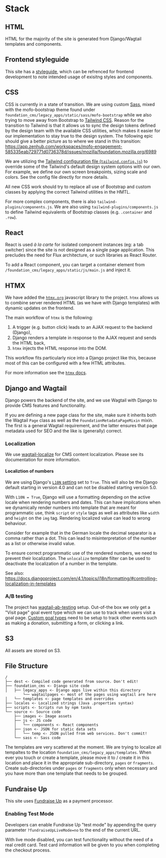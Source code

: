 # Stack

## HTML

HTML for the majority of the site is generated from Django/Wagtail templates and components.

## Frontend styleguide

This site has a [styleguide](https://foundation.mozilla.org/en/style-guide/), which can be refrenced for frontend development to note intended usage of exisitng styles and components.

## CSS

CSS is currently in a state of transition.
We are using custom [Sass](http://sass-lang.com/), mixed with the mofo-bootstrap theme found under `foundation_cms/legacy_apps/static/sass/mofo-bootstrap` while we also trying to move away from Bootstrap to [Tailwind CSS](https://tailwindcss.com/).
Reason for the transition to Tailwind is that it allows us to sync the design tokens defined by the design team with the available CSS utilities, which makes it easier for our implementation to stay true to the design system.
The following epic should give a better picture as to where we stand in this transition: https://app.zenhub.com/workspaces/mofo-engagement-585335eab729771d0736378d/issues/mozilla/foundation.mozilla.org/6989

We are utilizing the [Tailwind configuration file (`tailwind.config.js`)](https://tailwindcss.com/docs/configuration) to override some of the Tailwind's default design system options with our own.
For example, we define our own screen breakpoints, sizing scale and colors.
See the config file directly for more details.

All new CSS work should try to replace all use of Bootstrap and custom classes by applying the correct Tailwind utilities in the HMTL.

For more complex components, there is also `tailwind-plugins/components.js`.
We are also using `tailwind-plugins/components.js` to define Tailwind equivalents of Bootstrap classes (e.g. `.container` and `.row`).

## React

React is used _à la carte_ for isolated component instances (eg: a tab switcher) since the site is not designed as a single page application. This precludes the need for Flux architecture, or such libraries as React Router.

To add a React component, you can target a container element from `/foundation_cms/legacy_apps/static/js/main.js` and inject it.

## HTMX

We have added the [`htmx.org`](https://htmx.org) javascript library to the project.
`htmx` allows us to combine server rendered HTML (as we have with Django templates) with dynamic updates on the frontend.

The main workflow of `htmx` is the following:

1. A trigger (e.g. button click) leads to an AJAX request to the backend (Django),
2. Django renders a template in response to the AJAX request and sends the HTML back,
3. `htmx` injects the HTML response into the DOM.

This workflow fits particularly nice into a Django project like this, because most of this can be configured with a few HTML attributes.

For more information see the [`htmx` docs](https://htmx.org/docs/).

## Django and Wagtail

Django powers the backend of the site, and we use Wagtail with Django to provide CMS features and functionality.

If you are defining a new page class for the site, make sure it inherits both the Wagtail `Page` class as well as the `FoundationMetadataPageMixin` mixin. The first is a general Wagtail requirement, and the latter ensures that page metadata used for SEO and the like is (generally) correct.

### Localization

We use [wagtail-localize](https://wagtail-localize.org/) for CMS content localization. Please see its documentation for more information.

#### Localiztion of numbers

We are using Django's [`L10N` setting](https://docs.djangoproject.com/en/4.0/ref/settings/#use-l10n) set to `True`.
This will also be the Django default starting in version 4.0 and can not be disabled starting version 5.0.

With `L10N = True`, Django will use a formatting depending on the active locale when rendering numbers and dates.
This can have impilcations when we dynamically render numbers into template that are meant for programmatic use, think `script` or `style` tags as well as attributes like `width` and `height` on the `img` tag.
Rendering localized value can lead to wrong behaviour.

Consider for example that in the German locale the decimal separator is a comma rather than a dot.
This can lead to misinterpretation of the number as a list or otherwise invalid value.

To ensure correct programmatic use of the rendered numbers, we need to prevent their localization.
The `unlocalize` template filter can be used to deactivate the localization of a number in the template.

See also: https://docs.djangoproject.com/en/4.1/topics/i18n/formatting/#controlling-localization-in-templates

### A/B testing

The project has [wagtail-ab-testing](https://github.com/torchbox/wagtail-ab-testing) setup. Out-of-the box we only get a "Visit page" goal event type which we can use to track when users visit a goal page. [Custom goal types](https://github.com/wagtail-nest/wagtail-ab-testing#implementing-custom-goal-event-types) need to be setup to track other events such as making a donation, submitting a form, or clicking a link.

## S3

All assets are stored on S3.

## File Structure

```
/
├── dest <- Compiled code generated from source. Don't edit!
├── foundation_cms <- Django site code
│   ├── legacy_apps <- Django apps live within this directory
        └── wagtailpages <- most of the pages using wagtail are here
│   └── templates <- page templates and overrides
├── locales <- Localized strings (Java .properties syntax)
├── scripts <- Scripts run by npm tasks
└── source <- Source code
    ├── images <- Image assets
    ├── js <- JS code
    │   └── components <- React components
    ├── json <- JSON for static data sets
    │   └── temp <- JSON pulled from web services. Don't commit!
    └── sass <- Sass code
```

The templates are very scattered at the moment.
We are trying to localize all tempaltes to the location `foundation_cms/legacy_apps/templates`.
When ever you touch or create a template, please move it to / create it in this location and place it in the appropriate sub-directory, `pages` or `fragments`.
Create sub-directories under `pages` or `fragments` only when necessary and you have more than one template that needs to be grouped.

## Fundraise Up

This site uses [Fundraise Up](https://fundraiseup.com/) as a payment processor.

### Enabling Test Mode

Developers can enable Fundraise Up "test mode" by appending the query parameter `?fundraiseUpLiveMode=no` to the end of the current URL.

With live mode disabled, you can test functionality without the need of a real credit card.
Test card information will be given to you when completing the checkout process.
